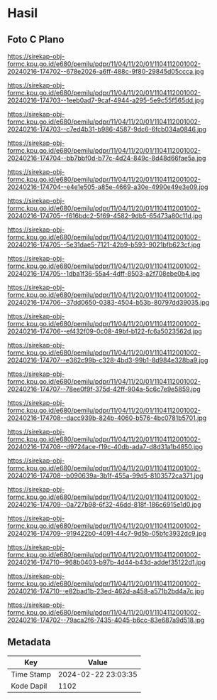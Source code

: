 # Hasil

## Foto C Plano

https://sirekap-obj-formc.kpu.go.id/e680/pemilu/pdpr/11/04/11/20/01/1104112001002-20240216-174702--678e2026-a6ff-488c-9f80-29845d05ccca.jpg

https://sirekap-obj-formc.kpu.go.id/e680/pemilu/pdpr/11/04/11/20/01/1104112001002-20240216-174703--1eeb0ad7-9caf-4944-a295-5e9c55f565dd.jpg

https://sirekap-obj-formc.kpu.go.id/e680/pemilu/pdpr/11/04/11/20/01/1104112001002-20240216-174703--c7ed4b31-b986-4587-9dc6-6fcb034a0846.jpg

https://sirekap-obj-formc.kpu.go.id/e680/pemilu/pdpr/11/04/11/20/01/1104112001002-20240216-174704--bb7bbf0d-b77c-4d24-849c-8d48d66fae5a.jpg

https://sirekap-obj-formc.kpu.go.id/e680/pemilu/pdpr/11/04/11/20/01/1104112001002-20240216-174704--e4e1e505-a85e-4669-a30e-4990e49e3e09.jpg

https://sirekap-obj-formc.kpu.go.id/e680/pemilu/pdpr/11/04/11/20/01/1104112001002-20240216-174705--f616bdc2-5f69-4582-9db5-65473a80c11d.jpg

https://sirekap-obj-formc.kpu.go.id/e680/pemilu/pdpr/11/04/11/20/01/1104112001002-20240216-174705--5e31dae5-7121-42b9-b593-9021bfb623cf.jpg

https://sirekap-obj-formc.kpu.go.id/e680/pemilu/pdpr/11/04/11/20/01/1104112001002-20240216-174705--1dba1f36-55a4-4dff-8503-a2f708ebe0b4.jpg

https://sirekap-obj-formc.kpu.go.id/e680/pemilu/pdpr/11/04/11/20/01/1104112001002-20240216-174706--37dd0650-0383-4504-b53b-80797dd39035.jpg

https://sirekap-obj-formc.kpu.go.id/e680/pemilu/pdpr/11/04/11/20/01/1104112001002-20240216-174706--ef432f09-0c08-49bf-b122-fc6a5023562d.jpg

https://sirekap-obj-formc.kpu.go.id/e680/pemilu/pdpr/11/04/11/20/01/1104112001002-20240216-174707--e362c99b-c328-4bd3-99b1-8d984e328ba9.jpg

https://sirekap-obj-formc.kpu.go.id/e680/pemilu/pdpr/11/04/11/20/01/1104112001002-20240216-174707--78ee0f9f-375d-42ff-904a-5c6c7e9e5859.jpg

https://sirekap-obj-formc.kpu.go.id/e680/pemilu/pdpr/11/04/11/20/01/1104112001002-20240216-174708--dacc939b-824b-4060-b576-4bc0781b5701.jpg

https://sirekap-obj-formc.kpu.go.id/e680/pemilu/pdpr/11/04/11/20/01/1104112001002-20240216-174708--d9724ace-f19c-40db-ada7-d8d31a1b4850.jpg

https://sirekap-obj-formc.kpu.go.id/e680/pemilu/pdpr/11/04/11/20/01/1104112001002-20240216-174708--b090639a-3b1f-455a-99d5-8103572ca371.jpg

https://sirekap-obj-formc.kpu.go.id/e680/pemilu/pdpr/11/04/11/20/01/1104112001002-20240216-174709--0a727b98-6f32-46dd-818f-186c6915e1d0.jpg

https://sirekap-obj-formc.kpu.go.id/e680/pemilu/pdpr/11/04/11/20/01/1104112001002-20240216-174709--919422b0-4091-44c7-9d5b-05bfc3932dc9.jpg

https://sirekap-obj-formc.kpu.go.id/e680/pemilu/pdpr/11/04/11/20/01/1104112001002-20240216-174710--968b0403-b97b-4d44-b43d-addef35122d1.jpg

https://sirekap-obj-formc.kpu.go.id/e680/pemilu/pdpr/11/04/11/20/01/1104112001002-20240216-174710--e82bad1b-23ed-462d-a458-a571b2bd4a7c.jpg

https://sirekap-obj-formc.kpu.go.id/e680/pemilu/pdpr/11/04/11/20/01/1104112001002-20240216-174702--79aca2f6-7435-4045-b6cc-83e687a9d518.jpg


## Metadata

| Key        | Value               |
| ---------- | ------------------- |
| Time Stamp | 2024-02-22 23:03:35 |
| Kode Dapil | 1102                |



